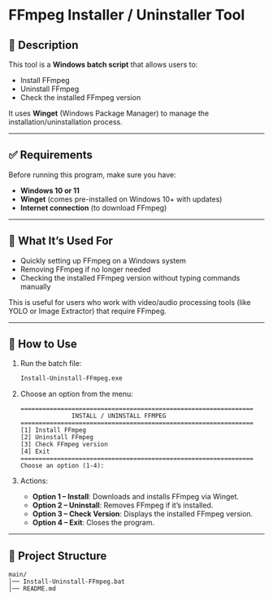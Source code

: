 # FFmpeg Installer / Uninstaller Tool

## 📌 Description

This tool is a **Windows batch script** that allows users to:

* Install FFmpeg
* Uninstall FFmpeg
* Check the installed FFmpeg version

It uses **Winget** (Windows Package Manager) to manage the installation/uninstallation process.

---

## ✅ Requirements

Before running this program, make sure you have:

* **Windows 10 or 11**
* **Winget** (comes pre-installed on Windows 10+ with updates)
* **Internet connection** (to download FFmpeg)

---

## 🎯 What It’s Used For

* Quickly setting up FFmpeg on a Windows system
* Removing FFmpeg if no longer needed
* Checking the installed FFmpeg version without typing commands manually

This is useful for users who work with video/audio processing tools (like YOLO or Image Extractor) that require FFmpeg.

---

## 🚀 How to Use

1. Run the batch file:

   ```bash
   Install-Uninstall-FFmpeg.exe
   ```

2. Choose an option from the menu:

   ```
   ================================================================
                 INSTALL / UNINSTALL FFMPEG
   ================================================================
   [1] Install FFmpeg
   [2] Uninstall FFmpeg
   [3] Check FFmpeg version
   [4] Exit
   ================================================================
   Choose an option (1-4):
   ```

3. Actions:

   * **Option 1 – Install**: Downloads and installs FFmpeg via Winget.
   * **Option 2 – Uninstall**: Removes FFmpeg if it’s installed.
   * **Option 3 – Check Version**: Displays the installed FFmpeg version.
   * **Option 4 – Exit**: Closes the program.

---

## 📂 Project Structure

```
main/
│── Install-Uninstall-FFmpeg.bat
│── README.md
```



